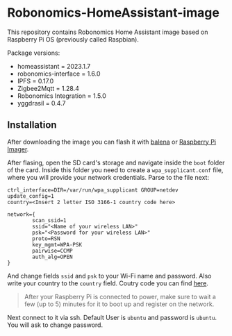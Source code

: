 # Robonomics-HomeAssistant-image

This repository contains Robonomics Home Assistant image based on Raspberry Pi OS (previously called Raspbian).

Package versions:

- homeassistant = 2023.1.7
- robonomics-interface = 1.6.0
- IPFS = 0.17.0
- Zigbee2Mqtt = 1.28.4
- Robonomics Integration = 1.5.0
- yggdrasil = 0.4.7

## Installation 

After downloading the image you can flash it with [balena](https://www.balena.io/etcher/) or [Raspberry Pi Imager](https://www.raspberrypi.com/software/).

After flasing, open the SD card's storage and navigate inside the `boot` folder of the card. 
Inside this folder you need to create a `wpa_supplicant.conf` file, where you will provide your network credentials.
Parse to the file next:
```shell
ctrl_interface=DIR=/var/run/wpa_supplicant GROUP=netdev
update_config=1
country=<Insert 2 letter ISO 3166-1 country code here>

network={
        scan_ssid=1
        ssid="<Name of your wireless LAN>"
        psk="<Password for your wireless LAN>"
        proto=RSN
        key_mgmt=WPA-PSK
        pairwise=CCMP
        auth_alg=OPEN
}
```
And change fields `ssid` and `psk` to your Wi-Fi name and password. Also write your country to the `country` field. Coutry code you can find [here](https://en.wikipedia.org/wiki/List_of_ISO_3166_country_codes). 

> After your Raspberry Pi is connected to power, make sure to wait a few (up to 5) minutes for it to boot up and register on the network. 

Next connect to it via ssh.
Default User is `ubuntu` and password is `ubuntu`. You will ask to change password.